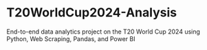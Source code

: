 # T20WorldCup2024-Analysis
End-to-end data analytics project on the T20 World Cup 2024 using Python, Web Scraping, Pandas, and Power BI
